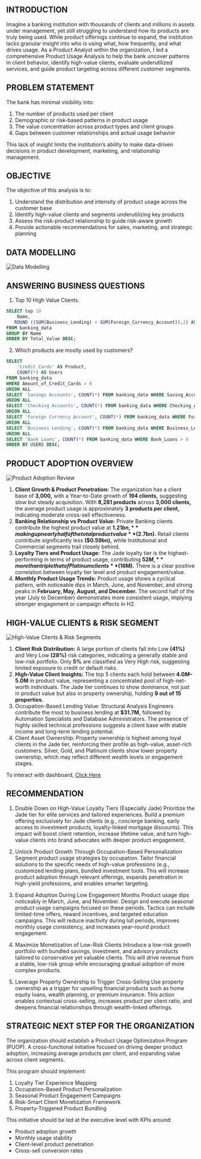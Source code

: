 ## INTRODUCTION
Imagine a banking institution with thousands of clients and millions in assets under management, yet still struggling to understand how its products are truly being used. While product offerings continue to expand, the institution lacks granular insight into who is using what, how frequently, and what drives usage.
As a Product Analyst within the organization, I led a comprehensive Product Usage Analysis to help the bank uncover patterns in client behavior, identify high-value clients, evaluate underutilized services, and guide product targeting across different customer segments.

## PROBLEM STATEMENT
The bank has minimal visibility into:
1. The number of products used per client
2. Demographic or risk-based patterns in product usage
3. The value concentration across product types and client groups
4. Gaps between customer relationships and actual usage behavior

This lack of insight limits the institution’s ability to make data-driven decisions in product development, marketing, and relationship management.

## OBJECTIVE
The objective of this analysis is to:
1. Understand the distribution and intensity of product usage across the customer base
2. Identify high-value clients and segments underutilizing key products
3. Assess the risk-product relationship to guide risk-aware growth
4. Provide actionable recommendations for sales, marketing, and strategic planning

## DATA MODELLING
![Data Modelling](https://github.com/Temperance-Godwin/PRODUCT-USAGE-ANALYSIS/blob/main/Data%20Modelling.png)

## ANSWERING BUSINESS QUESTIONS
1. Top 10 High Value Clients.
```sql
SELECT top 10
    Name,
   ROUND ((SUM(Business_Lending) + SUM(Foreign_Currency_Account)),2) AS Total_Value
FROM banking_data
GROUP BY Name
ORDER BY Total_Value DESC;
```
2. Which products are mostly used by customers?
```sql
SELECT 
    'Credit Cards' AS Product,
    COUNT(*) AS Users
FROM banking_data
WHERE Amount_of_Credit_Cards > 0
UNION ALL
SELECT 'Savings Accounts', COUNT(*) FROM banking_data WHERE Saving_Accounts > 0
UNION ALL
SELECT 'Checking Accounts', COUNT(*) FROM banking_data WHERE Checking_Accounts > 0
UNION ALL
SELECT 'Foreign Currency Account', COUNT(*) FROM banking_data WHERE Foreign_Currency_Account > 0
UNION ALL
SELECT 'Business Lending', COUNT(*) FROM banking_data WHERE Business_Lending > 0
UNION ALL
SELECT 'Bank Loans', COUNT(*) FROM banking_data WHERE Bank_Loans > 0
ORDER BY USERS DESC;
```

## PRODUCT ADOPTION OVERVIEW
![Product Adoption Review](https://github.com/Temperance-Godwin/PRODUCT-USAGE-ANALYSIS/blob/main/Production%20Adoption%20Review.png)


1. **Client Growth & Product Penetration:** The organization has a client base of **3,000,** with a Year-to-Date growth of **194 clients,** suggesting slow but steady acquisition. With **8,281 products** across **3,000 clients,** the average product usage is approximately **3 products per client,** indicating moderate cross-sell effectiveness.
2. **Banking Relationship vs Product Value:** Private Banking clients contribute the highest product value at **$1.21bn,** making up nearly half of the total product value **($2.7bn).** Retail clients contribute significantly less **($0.59bn),** while Institutional and Commercial segments trail closely behind.
3. **Loyalty Tiers and Product Usage:** The Jade loyalty tier is the highest-performing in terms of product usage, contributing **$52M,** more than triple that of Platinum clients **($16M).** There is a clear positive correlation between loyalty tier level and product engagement/value.
4. **Monthly Product Usage Trends:** Product usage shows a cyclical pattern, with noticeable dips in March, June, and November, and strong peaks in **February, May, August, and December.** The second half of the year (July to December) demonstrates more consistent usage, implying stronger engagement or campaign effects in H2.

## HIGH-VALUE CLIENTS & RISK SEGMENT
![High-Value Clients & Risk Segments](https://github.com/Temperance-Godwin/PRODUCT-USAGE-ANALYSIS/blob/main/High-Value%20Clients%20%24%20Risk%20Segments.png)

1. **Client Risk Distribution:** A large portion of clients fall into Low **(41%)** and Very Low **(28%)** risk categories, indicating a generally stable and low-risk portfolio. Only **5%** are classified as Very High risk, suggesting limited exposure to credit or default risks.
2. **High-Value Client Insights:** The top 5 clients each hold between **$4.0M–$5.0M** in product value, representing a concentrated pool of high-net-worth individuals. The Jade tier continues to show dominance, not just in product value but also in property ownership, holding **9 out of 15 properties.**
3. Occupation-Based Lending Value: Structural Analysis Engineers contribute the most to business lending at **$31.7M,** followed by Automation Specialists and Database Administrators. The presence of highly skilled technical professions suggests a client base with stable income and long-term lending potential.
4. Client Asset Ownership: Property ownership is highest among loyal clients in the Jade tier, reinforcing their profile as high-value, asset-rich customers. Silver, Gold, and Platinum clients show lower property ownership, which may reflect different wealth levels or engagement stages.

To interact with dashboard, [Click Here](https://app.powerbi.com/view?r=eyJrIjoiNWU2NzMwNDItMDdiMS00ZTUyLTg2OTUtNmE2ZmQ3NTZlOGZjIiwidCI6Ijg0ZGZiOGY5LWYzMTItNDk1NC05ZTk5LWYzZjcxMTgzZDZmMSJ9)

## RECOMMENDATION
1. Double Down on High-Value Loyalty Tiers (Especially Jade)
Prioritize the Jade tier for elite services and tailored experiences. Build a premium offering exclusively for Jade clients (e.g., concierge banking, early access to investment products, loyalty-linked mortgage discounts).
This impact will boost client retention, increase lifetime value, and turn high-value clients into brand advocates with deeper product engagement.

3. Unlock Product Growth Through Occupation-Based Personalization
Segment product usage strategies by occupation. Tailor financial solutions to the specific needs of high-value professions (e.g., customized lending plans, bundled investment tools. This will increase product adoption through relevant offerings, expands penetration in high-yield professions, and enables smarter targeting.

3. Expand Adoption During Low Engagement Months
Product usage dips noticeably in March, June, and November. Design and execute seasonal product usage campaigns focused on these periods. Tactics can include limited-time offers, reward incentives, and targeted education campaigns. This will reduce inactivity during lull periods, improves monthly usage consistency, and increases year-round product engagement.

4. Maximize Monetization of Low-Risk Clients
Introduce a low-risk growth portfolio with bundled savings, investment, and advisory products tailored to conservative yet valuable clients. This will drive revenue from a stable, low-risk group while encouraging gradual adoption of more complex products.

5. Leverage Property Ownership to Trigger Cross-Selling
Use property ownership as a trigger for upselling financial products such as home equity loans, wealth planning, or premium insurance. This action enables contextual cross-selling, increases product per client ratio, and deepens financial relationships through wealth-linked offerings.

## STRATEGIC NEXT STEP FOR THE ORGANIZATION
The organization should establish a Product Usage Optimization Program (PUOP). A cross-functional initiative focused on driving deeper product adoption, increasing average products per client, and expanding value across client segments.

This program should implement:
1. Loyalty Tier Experience Mapping
2. Occupation-Based Product Personalization
3. Seasonal Product Engagement Campaigns
4. Risk-Smart Client Monetization Framework
5. Property-Triggered Product Bundling

This initiative should be led at the executive level with KPIs around:
- Product adoption growth
- Monthly usage stability
- Client-level product penetration
- Cross-sell conversion rates



